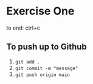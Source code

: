 # Exercise One

to end: ctrl+c

## To push up to Github
1. `git add .` 
2. `git commit -m "message"`
3. `git push origin main`